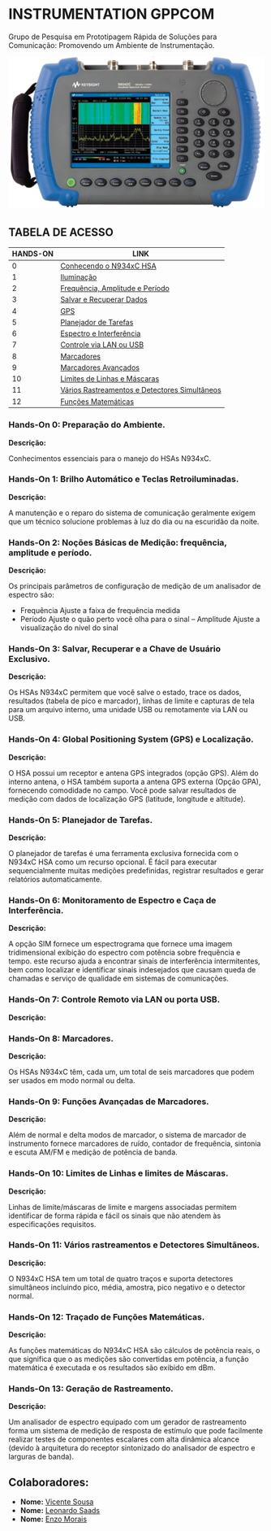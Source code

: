 # **INSTRUMENTATION GPPCOM**

Grupo de Pesquisa em Prototipagem Rápida de Soluções para Comunicação: Promovendo um Ambiente de Instrumentação.

![](/Imagens/N934xC_HSA.png)

## **TABELA DE ACESSO**

<table>
<thead>
  <tr>
    <th>  HANDS-ON </th>
    <th> LINK </th>
  </tr>
</thead>
<tbody>
  <tr>
    <td>0</td>
    <td><a href="/Hands-On%200/">Conhecendo o N934xC HSA</a></td>
  </tr>
  <tr>
    <td>1</td>
    <td><a href="/Hands-On%201/">Iluminação</a></td>
  </tr>
  <tr>
    <td>2</td>
    <td><a href="/Hands-On%202/">Frequência, Amplitude e Período</a></td>
  </tr>
  <tr>
    <td>3</td>
    <td><a href="/Hands-On%203/">Salvar e Recuperar Dados</a></td>
  </tr>
  <tr>
    <td>4</td>
    <td><a href="/Hands-On%204/">GPS</a></td>
  </tr>
  <tr>
    <td>5</td>
    <td><a href="/Hands-On%205/">Planejador de Tarefas</a></td>
  </tr>
  <tr>
    <td>6</td>
    <td><a href="/Hands-On%206/">Espectro e Interferência</a></td>
  </tr>
  <tr>
    <td>7</td>
    <td><a href="/Hands-On%207/">Controle via LAN ou USB</a></td>
  </tr>
  <tr>
    <td>8</td>
    <td><a href="/Hands-On%208/">Marcadores</a></td>
  </tr>
  <tr>
    <td>9</td>
    <td><a href="/Hands-On%209/">Marcadores Avançados</a></td>
  </tr>
  <tr>
    <td>10</td>
    <td><a href="/Hands-On%2010/">Limites de Linhas e Máscaras</a></td>
  </tr>
  <tr>
    <td>11</td>
    <td><a href="/Hands-On%2011/">Vários Rastreamentos e Detectores Simultâneos</a></td>
  </tr>
  <tr>
    <td>12</td>
    <td><a href="/Hands-On%2012/">Funções Matemáticas</a></td>
  </tr>
</tbody>
</table>

### **Hands-On 0: Preparação do Ambiente.**
**Descrição:**

Conhecimentos essenciais para o manejo do HSAs N934xC.

### **Hands-On 1: Brilho Automático e Teclas Retroiluminadas.**
**Descrição:**

A manutenção e o reparo do sistema de comunicação geralmente exigem que um técnico solucione problemas à luz do dia ou na escuridão da noite.

### **Hands-On 2: Noções Básicas de Medição: frequência, amplitude e período.**
**Descrição:**

Os principais parâmetros de configuração de medição de um analisador de espectro são:
- Frequência
Ajuste a faixa de frequência medida
- Período
Ajuste o quão perto você olha para o sinal
– Amplitude
Ajuste a visualização do nível do sinal

### **Hands-On 3: Salvar, Recuperar e a Chave de Usuário Exclusivo.**
**Descrição:**

Os HSAs N934xC permitem que você salve o estado, trace os dados, resultados (tabela de pico e marcador), linhas de limite e capturas de tela para um arquivo interno, uma unidade USB ou remotamente via LAN ou USB.

### **Hands-On 4: Global Positioning System (GPS) e Localização.**
**Descrição:**

O HSA possui um receptor e antena GPS integrados (opção GPS). Além do interno antena, o HSA também suporta a antena GPS externa (Opção GPA), fornecendo comodidade no campo. Você pode salvar resultados de medição com dados de localização GPS (latitude, longitude e altitude).

### **Hands-On 5: Planejador de Tarefas.**
**Descrição:**

O planejador de tarefas é uma ferramenta exclusiva fornecida com o N934xC HSA como um recurso opcional. É fácil para executar sequencialmente muitas medições predefinidas, registrar resultados e gerar relatórios automaticamente.

### **Hands-On 6: Monitoramento de Espectro e Caça de Interferência.**
**Descrição:**

A opção SIM fornece um espectrograma que fornece uma imagem tridimensional exibição do espectro com potência sobre frequência e tempo. este recurso ajuda a encontrar sinais de interferência intermitentes, bem como localizar e identificar sinais indesejados que causam queda de chamadas e serviço de qualidade em sistemas de comunicações.

### **Hands-On 7: Controle Remoto via LAN ou porta USB.**
**Descrição:**
### **Hands-On 8: Marcadores.**
**Descrição:**

Os HSAs N934xC têm, cada um, um total de seis marcadores que podem ser usados ​​em modo normal ou delta.

### **Hands-On 9: Funções Avançadas de Marcadores.**
**Descrição:**

Além de normal e delta modos de marcador, o sistema de marcador de instrumento fornece marcadores de ruído, contador de frequência, sintonia e escuta AM/FM e medição de potência de banda.

### **Hands-On 10: Limites de Linhas e limites de Máscaras.**
**Descrição:**

Linhas de limite/máscaras de limite e margens associadas permitem identificar de forma rápida e fácil os sinais que não atendem às especificações requisitos.

### **Hands-On 11: Vários rastreamentos e Detectores Simultãneos.**
**Descrição:**

O N934xC HSA tem um total de quatro traços e suporta detectores simultâneos incluindo pico, média, amostra, pico negativo e o detector normal.

### **Hands-On 12: Traçado de Funções Matemáticas.**
**Descrição:**

As funções matemáticas do N934xC HSA são cálculos de potência reais, o que significa que o as medições são convertidas em potência, a função matemática é executada e os resultados são exibido em dBm.

### **Hands-On 13: Geração de Rastreamento.**
**Descrição:**

Um analisador de espectro equipado com um gerador de rastreamento forma um sistema de medição de resposta de estímulo que pode facilmente realizar testes de componentes escalares com alta dinâmica alcance (devido à arquitetura do receptor sintonizado do analisador de espectro e
larguras de banda).

## Colaboradores:

- **Nome:** [Vicente Sousa](https://github.com/vicentesousa/)
- **Nome:** [Leonardo Saads](https://github.com/leonardosaaads/)
- **Nome:** [Enzo Morais](https://github.com/EnzoMorais/)